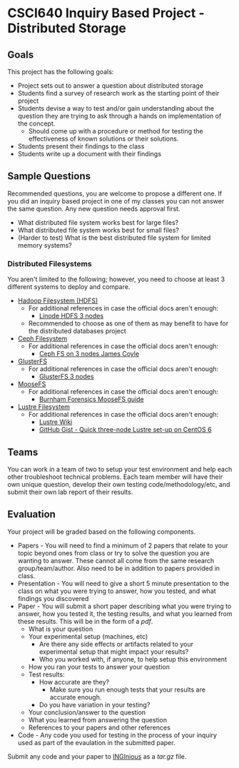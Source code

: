 # CSCI640 Inquiry Based Project - Distributed Storage

## Goals
This project has the following goals:

* Project sets out to answer a question about distributed storage
* Students find a survey of research work as the starting point of their project
* Students devise a way to test and/or gain understanding about the question they are trying to ask through a hands on implementation of the concept.
    * Should come up with a procedure or method for testing the effectiveness of known solutions or their solutions.
* Students present their findings to the class
* Students write up a document with their findings

## Sample Questions

Recommended questions, you are welcome to propose a different one. If you did an inquiry based project in one of my classes you can not answer the same question. Any new question needs approval first.

* What distributed file system works best for large files?
* What distributed file system works best for small files?
* (Harder to test) What is the best distributed file system for limited memory systems?

### Distributed Filesystems

You aren't limited to the following; however, you need to choose at least 3 different systems to deploy and compare.

* [Hadoop Filesystem (HDFS)](https://hadoop.apache.org/docs/stable/hadoop-project-dist/hadoop-common/ClusterSetup.html)
    * For additional references in case the official docs aren't enough:
        * [Linode HDFS 3 nodes](https://www.linode.com/docs/guides/how-to-install-and-set-up-hadoop-cluster/)
    * Recommended to choose as one of them as may benefit to have for the distributed databases project
* [Ceph Filesystem](https://docs.ceph.com/en/latest/install/#recommended-methods)
    * For additional references in case the official docs aren't enough:
        * [Ceph FS on 3 nodes James Coyle](https://www.jamescoyle.net/how-to/1244-create-a-3-node-ceph-storage-cluster)
* [GlusterFS](https://docs.gluster.org/en/latest/Install-Guide/Overview/)
    * For additional references in case the official docs aren't enough:
        * [GlusterFS 3 nodes](https://blog.ruanbekker.com/blog/2019/03/05/setup-a-3-node-replicated-storage-volume-with-glusterfs/)
* [MooseFS](https://moosefs.com/Content/Downloads/moosefs-installation.pdf)
    * For additional references in case the official docs aren't enough:
        * [Burnham Forensics MooseFS guide](https://burnhamforensics.com/2019/04/06/moosefs-build-and-installation-guide/)
* [Lustre Filesystem](https://doc.lustre.org/lustre_manual.pdf)
     * For additional references in case the official docs aren't enough:
        * [Lustre Wiki](https://wiki.lustre.org/Installing_the_Lustre_Software)
        * [GitHub Gist - Quick three-node Lustre set-up on CentOS 6](https://gist.github.com/leonardt/3fadc2ddd77741480d0d)

## Teams

You can work in a team of two to setup your test environment and help each other troubleshoot technical problems. Each team member will have their own unique question, develop their own testing code/methodology/etc, and submit their own lab report of their results.

## Evaluation

Your project will be graded based on the following components.

* Papers - You will need to find a minimum of 2 papers that relate to your topic beyond ones from class or try to solve the question you are wanting to answer. These cannot all come from the same research group/team/author. Also need to be in addition to papers provided in class.
* Presentation - You will need to give a short 5 minute presentation to the class on what you were trying to answer, how you tested, and what findings you discovered
* Paper - You will submit a short paper describing what you were trying to answer, how you tested it, the testing results, and what you learned from these results. This will be in the form of a *pdf*.
    * What is your question
    * Your experimental setup (machines, etc)
        * Are there any side effects or artifacts related to your experimental setup that might impact your results?
        * Who you worked with, if anyone, to help setup this environment
    * How you ran your tests to answer your question
    * Test results:
        * How accurate are they?
            * Make sure you run enough tests that your results are accurate enough.
        * Do you have variation in your testing?
    * Your conclusion/answer to the question
    * What you learned from answering the question
    * References to your papers and other references
* Code - Any code you used for testing in the process of your inquiry used as part of the evaulation in the submitted paper.

Submit any code and your paper to [INGInious](https://inginious.csuchico.edu) as a *tar.gz* file.

